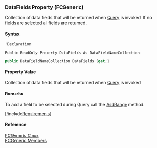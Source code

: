 ﻿### DataFields Property (FCGeneric)

Collection of data fields that will be returned when [Query](fcSDK~FChoice.Foundation.FCGeneric~Query.md) is invoked. If no fields are selected all fields are returned.

#### Syntax

```vbnet
'Declaration

Public ReadOnly Property DataFields As DataFieldNameCollection
```

```csharp
public DataFieldNameCollection DataFields {get;}
```

#### Property Value

Collection of data fields that will be returned when [Query](fcSDK~FChoice.Foundation.FCGeneric~Query.md) is invoked.

#### Remarks

To add a field to be selected during Query call the [AddRange](fcSDK~FChoice.Foundation.DataFieldNameCollection~AddRange.md) method.

[!include[Requirements](../partials/requirements.md)]

#### Reference

[FCGeneric Class](fcSDK~FChoice.Foundation.FCGeneric.md)  
[FCGeneric Members](fcSDK~FChoice.Foundation.FCGeneric_members.md)